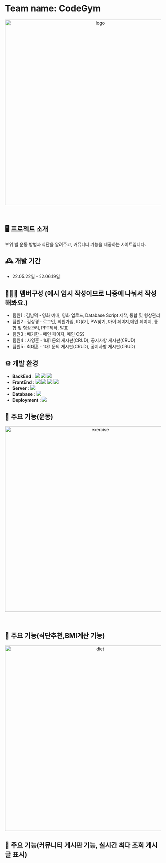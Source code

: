 #  Team name: CodeGym
<p align="center"><img src="https://github.com/CodeGym-Ko/CodeGym0530/assets/71168409/db128dca-951a-415e-afe3-598f45a63f50" alt="logo" width="600"/></p>
<br/>

## 🖥️ 프로젝트 소개
부위 별 운동 방법과 식단을 알려주고, 커뮤니티 기능을 제공하는 사이트입니다.
<br>

## 🕰️ 개발 기간
* 22.05.22일 - 22.06.19일

## 🧑‍🤝‍🧑 맴버구성 (예시 임시 작성이므로 나중에 나눠서 작성해봐요.)
 - 팀원1  : 김남덕 - 영화 예매, 영화 업로드, Database Script 제작, 통합 및 형상관리
 - 팀원2 : 김상경 - 로그인, 회원가입, ID찾기, PW찾기, 마이 페이지,메인 페이지, 통합 및 형상관리, PPT제작, 발표
 - 팀원3 : 배기한 - 메인 페이지, 메인 CSS
 - 팀원4 : 사영훈 - 1대1 문의 게시판(CRUD), 공지사항 게시판(CRUD)
 - 팀원5 : 최대훈 - 1대1 문의 게시판(CRUD), 공지사항 게시판(CRUD)

## ⚙️ 개발 환경
- **BackEnd** :  <img src="https://img.shields.io/badge/JAVA-FF7800?style=for-the-badge&logo=JAVA&logoColor=white">
                 <img src="https://img.shields.io/badge/SpringBoot-6DB33F?style=for-the-badge&logo=SpringBoot&logoColor=white">
                 <img src="https://img.shields.io/badge/SpringSecurity-6DB33F?style=for-the-badge&logo=springsecurity&logoColor=white">
- **FrontEnd** : <img src="https://img.shields.io/badge/HTML-E34F26?style=for-the-badge&logo=HTML5&logoColor=white">
                 <img src="https://img.shields.io/badge/CSS-1572B6?style=for-the-badge&logo=CSS3&logoColor=white">
                 <img src="https://img.shields.io/badge/javascript-F7DF1E?style=for-the-badge&logo=javascript&logoColor=white">
                 <img src="https://img.shields.io/badge/bootstrap-7952B3?style=for-the-badge&logo=bootstrap&logoColor=white">
- **Server** : <img src="https://img.shields.io/badge/apachetomcat-F8DC75?style=for-the-badge&logo=apachetomcat&logoColor=white">               
- **Database** : <img src="https://img.shields.io/badge/oracleDB-F80000?style=for-the-badge&logo=bootstrap&logoColor=white">            
- **Deployment** : <img src="https://img.shields.io/badge/Docker-2496ED?style=for-the-badge&logo=docker&logoColor=white"> 
## 📌 주요 기능(운동)

<p align="center"><img src="https://github.com/CodeGym-Ko/CodeGym0530/assets/71168409/e97bace6-e07e-4d13-8811-52c3f427f6e3" alt="exercise" width="600"/></p>
<br/>

## 📌 주요 기능(식단추천,BMI계산 기능)

<p align="center"><img src="https://github.com/CodeGym-Ko/CodeGym0530/assets/71168409/801dd454-57d2-4aaa-aa7b-198913c46076" alt="diet" width="600"/></p>

## 📌 주요 기능(커뮤니티 게시판 기능, 실시간 최다 조회 게시글 표시)


